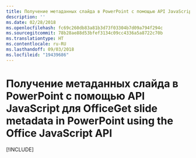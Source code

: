 ```yaml
---
title: Получение метаданных слайда в PowerPoint с помощью API JavaScript для Office
description: ''
ms.date: 02/28/2018
ms.openlocfilehash: fc69c260db83a81b3d73f03304b7d09a794f294c
ms.sourcegitcommit: 78b28ae88d53bfef3134c09cc4336a5a8722c70b
ms.translationtype: HT
ms.contentlocale: ru-RU
ms.lasthandoff: 09/03/2018
ms.locfileid: "19439686"
---
```

# <a name="get-slide-metadata-in-powerpoint-using-the-office-javascript-api"></a><span data-ttu-id="241b6-102">Получение метаданных слайда в PowerPoint с помощью API JavaScript для Office</span><span class="sxs-lookup"><span data-stu-id="241b6-102">Get slide metadata in PowerPoint using the Office JavaScript API</span></span>

[!INCLUDE[](../includes/powerpoint-tutorial-get-slide-metadata.md)]
